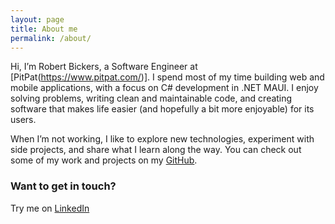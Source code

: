 ```yaml
---
layout: page
title: About me
permalink: /about/
---
```


Hi, I’m Robert Bickers, a Software Engineer at [PitPat(https://www.pitpat.com/)]. I spend most of my time building web and mobile applications, with a focus on C# development in .NET MAUI. I enjoy solving problems, writing clean and maintainable code, and creating software that makes life easier (and hopefully a bit more enjoyable) for its users.

When I’m not working, I like to explore new technologies, experiment with side projects, and share what I learn along the way. You can check out some of my work and projects on my [GitHub](https://github.com/RobertBickers).

### Want to get in touch?

Try me on [LinkedIn](https://www.linkedin.com/in/robertbickers/)

